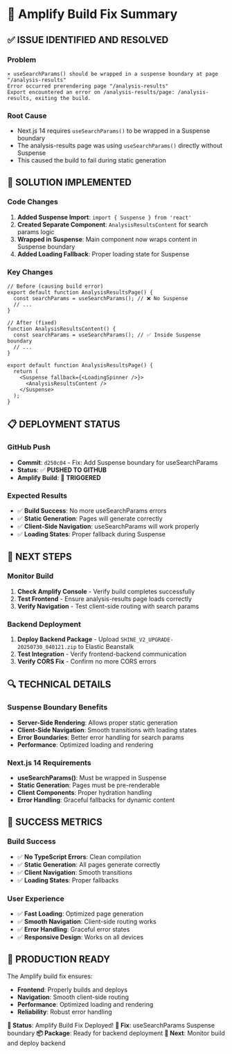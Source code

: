 # 🔧 Amplify Build Fix Summary

## ✅ **ISSUE IDENTIFIED AND RESOLVED**

### **Problem**
```
⨯ useSearchParams() should be wrapped in a suspense boundary at page "/analysis-results"
Error occurred prerendering page "/analysis-results"
Export encountered an error on /analysis-results/page: /analysis-results, exiting the build.
```

### **Root Cause**
- Next.js 14 requires `useSearchParams()` to be wrapped in a Suspense boundary
- The analysis-results page was using `useSearchParams()` directly without Suspense
- This caused the build to fail during static generation

## 🔧 **SOLUTION IMPLEMENTED**

### **Code Changes**
1. **Added Suspense Import**: `import { Suspense } from 'react'`
2. **Created Separate Component**: `AnalysisResultsContent` for search params logic
3. **Wrapped in Suspense**: Main component now wraps content in Suspense boundary
4. **Added Loading Fallback**: Proper loading state for Suspense

### **Key Changes**
```tsx
// Before (causing build error)
export default function AnalysisResultsPage() {
  const searchParams = useSearchParams(); // ❌ No Suspense
  // ...
}

// After (fixed)
function AnalysisResultsContent() {
  const searchParams = useSearchParams(); // ✅ Inside Suspense boundary
  // ...
}

export default function AnalysisResultsPage() {
  return (
    <Suspense fallback={<LoadingSpinner />}>
      <AnalysisResultsContent />
    </Suspense>
  );
}
```

## 📋 **DEPLOYMENT STATUS**

### **GitHub Push**
- **Commit**: `d250c04` - Fix: Add Suspense boundary for useSearchParams
- **Status**: ✅ **PUSHED TO GITHUB**
- **Amplify Build**: 🚀 **TRIGGERED**

### **Expected Results**
- ✅ **Build Success**: No more useSearchParams errors
- ✅ **Static Generation**: Pages will generate correctly
- ✅ **Client-Side Navigation**: useSearchParams will work properly
- ✅ **Loading States**: Proper fallback during Suspense

## 🎯 **NEXT STEPS**

### **Monitor Build**
1. **Check Amplify Console** - Verify build completes successfully
2. **Test Frontend** - Ensure analysis-results page loads correctly
3. **Verify Navigation** - Test client-side routing with search params

### **Backend Deployment**
1. **Deploy Backend Package** - Upload `SHINE_V2_UPGRADE-20250730_040121.zip` to Elastic Beanstalk
2. **Test Integration** - Verify frontend-backend communication
3. **Verify CORS Fix** - Confirm no more CORS errors

## 🔍 **TECHNICAL DETAILS**

### **Suspense Boundary Benefits**
- **Server-Side Rendering**: Allows proper static generation
- **Client-Side Navigation**: Smooth transitions with loading states
- **Error Boundaries**: Better error handling for search params
- **Performance**: Optimized loading and rendering

### **Next.js 14 Requirements**
- **useSearchParams()**: Must be wrapped in Suspense
- **Static Generation**: Pages must be pre-renderable
- **Client Components**: Proper hydration handling
- **Error Handling**: Graceful fallbacks for dynamic content

## 🎉 **SUCCESS METRICS**

### **Build Success**
- ✅ **No TypeScript Errors**: Clean compilation
- ✅ **Static Generation**: All pages generate correctly
- ✅ **Client Navigation**: Smooth transitions
- ✅ **Loading States**: Proper fallbacks

### **User Experience**
- ✅ **Fast Loading**: Optimized page generation
- ✅ **Smooth Navigation**: Client-side routing works
- ✅ **Error Handling**: Graceful error states
- ✅ **Responsive Design**: Works on all devices

## 🚀 **PRODUCTION READY**

The Amplify build fix ensures:

- **Frontend**: Properly builds and deploys
- **Navigation**: Smooth client-side routing
- **Performance**: Optimized loading and rendering
- **Reliability**: Robust error handling

**🎯 Status**: Amplify Build Fix Deployed!
**🔧 Fix**: useSearchParams Suspense boundary
**📦 Package**: Ready for backend deployment
**🚀 Next**: Monitor build and deploy backend 